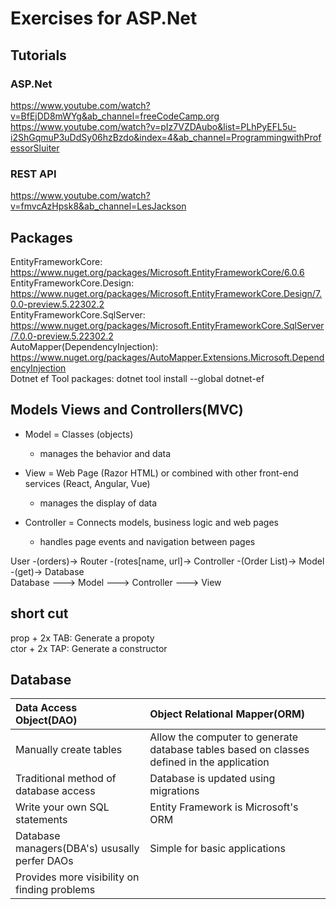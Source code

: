 # Exercises for ASP.Net

## Tutorials
### ASP.Net
https://www.youtube.com/watch?v=BfEjDD8mWYg&ab_channel=freeCodeCamp.org 
https://www.youtube.com/watch?v=pIz7VZDAubo&list=PLhPyEFL5u-i2ShGqmuP3uDdSy06hzBzdo&index=4&ab_channel=ProgrammingwithProfessorSluiter 

### REST API
https://www.youtube.com/watch?v=fmvcAzHpsk8&ab_channel=LesJackson 

## Packages
EntityFrameworkCore: https://www.nuget.org/packages/Microsoft.EntityFrameworkCore/6.0.6 
EntityFrameworkCore.Design: https://www.nuget.org/packages/Microsoft.EntityFrameworkCore.Design/7.0.0-preview.5.22302.2  
EntityFrameworkCore.SqlServer: https://www.nuget.org/packages/Microsoft.EntityFrameworkCore.SqlServer/7.0.0-preview.5.22302.2  
AutoMapper(DependencyInjection): https://www.nuget.org/packages/AutoMapper.Extensions.Microsoft.DependencyInjection  
Dotnet ef Tool packages: dotnet tool install --global dotnet-ef  

## Models Views and Controllers(MVC)
* Model = Classes (objects)  
	* manages the behavior and data

* View = Web Page (Razor HTML) or combined with other front-end services (React, Angular, Vue)  
	* manages the display of data

* Controller = Connects models, business logic and web pages  
	* handles page events and navigation between pages


User -(orders)-> Router -(rotes[name, url]-> Controller -(Order List)-> Model -(get)-> Database  
Database ---> Model ---> Controller ---> View

## short cut
prop + 2x TAB: Generate a propoty  
ctor + 2x TAP: Generate a constructor 

## Database
| Data Access Object(DAO) | Object Relational Mapper(ORM) |
| :---   | :---   |
| Manually create tables | Allow the computer to generate database tables based on classes defined in the application |
| Traditional method of database access | Database is updated using migrations | 
| Write your own SQL statements | Entity Framework is Microsoft's ORM |
| Database managers(DBA's) ususally perfer DAOs | Simple for basic applications |
| Provides more visibility on finding problems |  |
